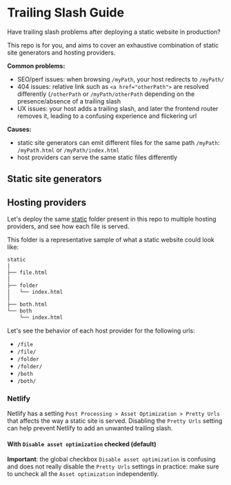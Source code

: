 # Trailing Slash Guide

Have trailing slash problems after deploying a static website in production?

This repo is for you, and aims to cover an exhaustive combination of static site generators and hosting providers.

**Common problems:**

- SEO/perf issues: when browsing `/myPath`, your host redirects to `/myPath/`
- 404 issues: relative link such as `<a href="otherPath">` are resolved differently (`/otherPath` or `/myPath/otherPath` depending on the presence/absence of a trailing slash
- UX issues: your host adds a trailing slash, and later the frontend router removes it, leading to a confusing experience and flickering url

**Causes:**

- static site generators can emit different files for the same path `/myPath`: `/myPath.html` or `/myPath/index.html`
- host providers can serve the same static files differently

## Static site generators


## Hosting providers

Let's deploy the same [static](/static) folder present in this repo to multiple hosting providers, and see how each file is served.

This folder is a representative sample of what a static website could look like:

```sh 
static
│
├── file.html
│
├── folder
│   └── index.html
│
├── both.html
└── both
    └── index.html
```

Let's see the behavior of each host provider for the following urls:

- `/file`
- `/file/`
- `/folder`
- `/folder/`
- `/both`
- `/both/`

### Netlify

Netlify has a setting `Post Processing > Asset Optimization > Pretty Urls` that affects the way a static site is served. Disabling the `Pretty Urls` setting can help prevent Netlify to add an unwanted trailing slash.

#### With `Disable asset optimization` checked (default)

**Important**: the global checkbox `Disable asset optimization` is confusing and does not really disable the `Pretty Urls` settings in practice: make sure to uncheck all the `Asset optimization` independently.

#### 
